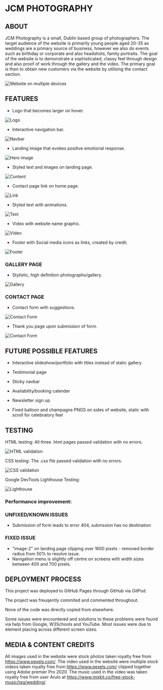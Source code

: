 # JCM PHOTOGRAPHY

## ABOUT

JCM Photography is a small, Dublin based group of photographers.
The target audience of the website is primarily young people aged 20-35 as weddings are a primary source of business, however we also do events such as birthday or corporate and also headshots, family portraits.
The goal of the website is to demonstrate a sophisticated, classy feel through design and also proof of work through the gallery and the video.
The primary goal is then to obtain new customers via the website by utilising the contact section.

![Website on multiple devices](assets/images/multiple-device-screenshot.png?raw=true "Responsive")

## FEATURES

* Logo that becomes larger on hover.

![Logo](assets/images/readme/logo.png?raw=true "Logo")

* Interactive navigation bar.

![Navbar](assets/images/readme/navbar.png?raw=true "Navbar")

* Landing image that evokes positive emotional response.

![Hero image](assets/images/readme/landing-image.png?raw=true "Hero")

* Styled text and images on landing page.

![Content](assets/images/readme/image-2-screenshot.png?raw=true "Content")

* Contact page link on home page.

![Link](assets/images/readme/link.png?raw=true "Link")

* Styled text with animations.

![Text](assets/images/readme/text-animation.png?raw=true "Text")

* Video with website name graphic.

![Video](assets/images/readme/video-screenshot.png?raw=true "Video")

* Footer with Social media icons as links, created by credit.

![Footer](assets/images/readme/footer.png?raw=true "Footer")

### GALLERY PAGE

* Stylistic, high definition photographs/gallery.

![Gallery](assets/images/readme/screenshot-gallery.png?raw=true "Gallery")

### CONTACT PAGE

* Contact form with suggestions.

![Contact Form](assets/images/readme/form.png?raw=true "Form")

* Thank you page upon submission of form.

![Contact Form](assets/images/readme/thanks.png?raw=true "Form")

## FUTURE POSSIBLE FEATURES

* Interactive slideshow/portfolio with titles instead of static gallery

* Testimonial page

* Sticky navbar

* Availability/booking calender

* Newsletter sign up

* Fixed balloon and champagne PNGS on sides of website, static with scroll for celebratory feel

## TESTING

HTML testing: All three .html pages passed validation with no errors.

![HTML validation](assets/images/readme/html-validator.png?raw=true "HTML")

CSS testing: The .css file passed validation with no errors.

![CSS validation](assets/images/readme/css-validator.png?raw=true "CSS")

Google DevTools Lighthouse Testing:

![Lighthouse](assets/images/readme/lighthouse-scores.png?raw=true "Lighthouse")

### Performance improvement: 


### UNFIXED/KNOWN ISSUES

* Submission of form leads to error 404, submssion has no destination

### FIXED ISSUE

* "image-2" on landing page clipping over 1600 pixels - removed border radius from 50% to resolve issue.
* Navigation menu is slightly off centre on screens with width sizes between 400 and 700 pixels.

## DEPLOYMENT PROCESS

This project was deployed to GitHub Pages through GitHub via GitPod.

The project was freuqently commited and commented throughout.

None of the code was directly copied from elsewhere.

Some issues were encountered and solutions to these problems were found via help from Google, W3Schools and YouTube. Most issues were due to element placing across different screen sizes.

##  MEDIA & CONTENT CREDITS

All images used in the website were stock photos taken royalty free from https://www.pexels.com/.
The video used in the website were multiple stock videos taken royalty free from https://www.pexels.com/ clipped together using Adobe premier Pro 2020.
The music used in the video was taken royalty free from user Arulo at https://www.mixkit.co/free-stock-music/tag/wedding/.
